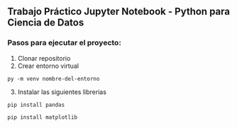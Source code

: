 ## Trabajo Práctico Jupyter Notebook - Python para Ciencia de Datos

### Pasos para ejecutar el proyecto:

1. Clonar repositorio
2. Crear entorno virtual 
```
py -m venv nombre-del-entorno
```
3. Instalar las siguientes librerias
```
pip install pandas 
```
```
pip install matplotlib
```